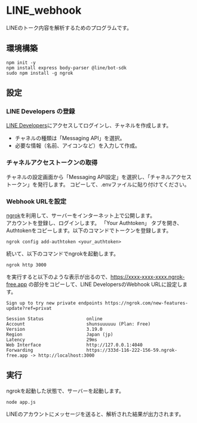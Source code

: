 # LINE_webhook
LINEのトーク内容を解析するためのプログラムです。

## 環境構築
```
npm init -y
npm install express body-parser @line/bot-sdk
sudo npm install -g ngrok
```

## 設定
### LINE Developers の登録
[LINE Developers](https://developers.line.biz/)にアクセスしてログインし、チャネルを作成します。
- チャネルの種類は「Messaging API」を選択。
- 必要な情報（名前、アイコンなど）を入力して作成。

### チャネルアクセストークンの取得
チャネルの設定画面から「Messaging API設定」を選択し、「チャネルアクセストークン」を発行します。
コピーして、.envファイルに貼り付けてください。

### Webhook URLを設定
[ngrok](https://dashboard.ngrok.com)を利用して、サーバーをインターネット上で公開します。  
アカウントを登録し、ログインします。 「Your Authtoken」 タブを開き、Authtokenをコピーします。以下のコマンドでトークンを登録します。
```
ngrok config add-authtoken <your_authtoken>
```
続いて、以下のコマンドでngrokを起動します。
```
ngrok http 3000
```
を実行すると以下のような表示が出るので、https://xxxx-xxxx-xxxx.ngrok-free.app の部分をコピーして、LINE DevelopersのWebhook URLに設定します。
```
Sign up to try new private endpoints https://ngrok.com/new-features-update?ref=privat

Session Status                online                                                 
Account                       shunsuuuuuu (Plan: Free)                               
Version                       3.19.0                                                 
Region                        Japan (jp)                                             
Latency                       29ms                                                   
Web Interface                 http://127.0.0.1:4040                                  
Forwarding                    https://333d-116-222-156-59.ngrok-free.app -> http://localhost:3000
```
                                
## 実行
ngrokを起動した状態で、サーバーを起動します。
```
node app.js
```

LINEのアカウントにメッセージを送ると、解析された結果が出力されます。
